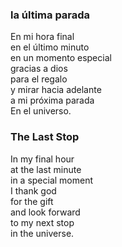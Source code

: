 
### la última parada

En mi hora final  
en el último minuto  
en un momento especial  
gracias a dios  
para el regalo  
y mirar hacia adelante  
a mi próxima parada  
En el universo.

### The Last Stop

In my final hour   
at the last minute   
in a special moment  
I thank god  
for the gift  
and look forward  
to my next stop  
in the universe.
